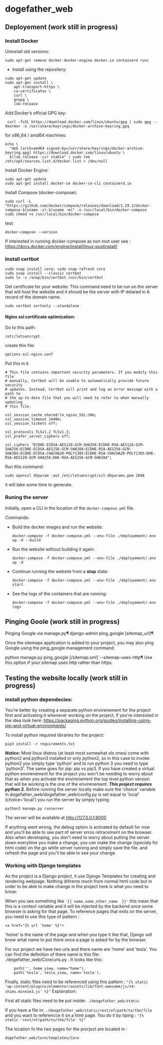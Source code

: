 # dogefather_web
## Deployement (work still in progress)
### Install Docker
Uninstall old versions:

```
sudo apt-get remove docker docker-engine docker.io containerd runc
```
- Install using the repository:
```
sudo apt-get update
sudo apt-get install \
    apt-transport-https \
    ca-certificates \
    curl \
    gnupg \
    lsb-release
```
Add Docker’s official GPG key:
```
 curl -fsSL https://download.docker.com/linux/ubuntu/gpg | sudo gpg --dearmor -o /usr/share/keyrings/docker-archive-keyring.gpg
```
for x86_64 / amd64 machines:
```
echo \
  "deb [arch=amd64 signed-by=/usr/share/keyrings/docker-archive-keyring.gpg] https://download.docker.com/linux/ubuntu \
  $(lsb_release -cs) stable" | sudo tee /etc/apt/sources.list.d/docker.list > /dev/null
```
Install Docker Engine:
```
sudo apt-get update
sudo apt-get install docker-ce docker-ce-cli containerd.io
```
Install Compose (docker-compose): 

```
sudo curl -L "https://github.com/docker/compose/releases/download/1.29.2/docker-compose-$(uname -s)-$(uname -m)" -o /usr/local/bin/docker-compose
sudo chmod +x /usr/local/bin/docker-compose
```
test: 
```
docker-compose --version
```
If interested in running docker-compose as non root user see : https://docs.docker.com/engine/install/linux-postinstall/

### Install certbot
```
sudo snap install core; sudo snap refresh core
sudo snap install --classic certbot
sudo ln -s /snap/bin/certbot /usr/bin/certbot
```
Get certificate for your website:
This command need to be run on the server that will host the website and it should be the server with IP delared in A record of the domain name.
```
sudo certbot certonly --standalone
```
#### Nginx ssl certificate optimization:
Go to this path:
```
/etc/letsencrypt
```
create this file: 
```
options-ssl-nginx.conf
```
Put this in it 
```
# This file contains important security parameters. If you modify this file
# manually, Certbot will be unable to automatically provide future security
# updates. Instead, Certbot will print and log an error message with a path to
# the up-to-date file that you will need to refer to when manually updating
# this file.

ssl_session_cache shared:le_nginx_SSL:10m;
ssl_session_timeout 1440m;
ssl_session_tickets off;

ssl_protocols TLSv1.2 TLSv1.3;
ssl_prefer_server_ciphers off;

ssl_ciphers "ECDHE-ECDSA-AES128-GCM-SHA256:ECDHE-RSA-AES128-GCM-SHA256:ECDHE-ECDSA-AES256-GCM-SHA384:ECDHE-RSA-AES256-GCM-SHA384:ECDHE-ECDSA-CHACHA20-POLY1305:ECDHE-RSA-CHACHA20-POLY1305:DHE-RSA-AES128-GCM-SHA256:DHE-RSA-AES256-GCM-SHA384";
```
Run this command:
```
sudo openssl dhparam -out /etc/letsencrypt/ssl-dhparams.pem 2048
```
it will take some time to generate.

### Runing the server


Initially, open a CLI in the location of the `docker-compose.yml` file.

Commands:

- Build the docker images and run the website:
  ```
  docker-compose -f docker-compose.yml --env-file ./deployement/.env up -d --build
  ```
- Run the website without building it again:
  ```
  docker-compose -f docker-compose.yml --env-file ./deployement/.env up -d
  ```
- Continue running the website from a **stop** state:
  ```
  docker-compose -f docker-compose.yml --env-file ./deployement/.env start
  ```
- See the logs of the containers that are running:
  ```
  docker-compose -f docker-compose.yml --env-file ./deployement/.env logs
  ```

## Pinging Goole (work still in progress)

Pinging Google via manage.py¶
django-admin ping_google [sitemap_url]¶

Once the sitemaps application is added to your project, you may also ping Google using the ping_google management command:

python manage.py ping_google [/sitemap.xml]
--sitemap-uses-http¶
Use this option if your sitemap uses http rather than https.


## Testing the website locally (work still in progress)

### install python dependecies:
You're better by creating a separate python envirenement for the project first and activating it  whenever working on the project, if you're interested in the idea look here: https://packaging.python.org/guides/installing-using-pip-and-virtual-environments/

To install python required libraries for the project:
```
pip3 install -r requirements.txt
```
***Notice:*** Most linux distros (at least most somewhat ols ones) come with python2 and python3 installed or only python2, so in this case to invoke python2 you simply type 'python' and to run python 3 you need to type 'python3'. The same goes for pip: pip vs pip3. If you have created a virtual python envirenement for the project you won't be needing to worry about that as when you activate the envirenement the top level python version that will be working is the one of the envirenement.
***This project requires python 3.***
Before running the server locally make sure the 'choice' variable in dogefather_web/dogefather_web/config.py is set equal to 'local' (choice='local')
you run the server by simply typing:
```
python3 manage.py runserver
```
The server will be available at http://127.0.0.1:8000

If anything went wrong, the debug option is activated by default for now and you'll be able to see part of server erros retracement on the browser. Also when developing, you don't need to worry about putting the server down everytime you make a change, you can make the change (specialy for html code) on the go while server running and simply save  the file. and refresh the page and you'll be able to see your change.
### Working with Django templates

As the project is a Django project, it use Django Templates for creating and rendering webpage. Nothing difirents much from normal html code but in order to be able to make change in the project here is what you need to know:

When you see something like `'{{ name.some_other_name  }}'` this mean that this is a context variable and it will be injected by the backend once some browser is asking for that page.
To reference pages that exits on the server, you need to use this type of pattern : 
```
<a href="{% url 'home' %}">
```
'home' is the name of the page and when you type it like that, Django will know what name to put there once a page is asked for by the browser. 

For our project we have two urls and there name are 'home' and 'tesla'. You can find the definition of there name is this file: ./dogefather_web/Core/urls.py . It looks like this:

```
    path('', home_view, name="home"),
    path('tesla', tesla_view, name='tesla'),
```
Finally, static files need to be referenced using this pattern : `"{% static 'wp-content/plugins/elementor/assets/lib/font-awesome/js/v4-shims.mine1e3.js' %}"`
Explanation:

First all static files need to be put inside: `./deogefather_web/static`

If you have a file in: `./deogefather_web/static/rest/of/path/to/the/file` and you want to referencce it on a html page. You do it by tiping : `"{% static 'rest/of/path/to/the/file' %}"`

The location fo the two pages for the prorject are located in : 
```
dogefather_web/Core/templates/Core
```